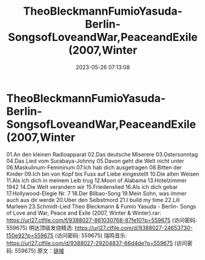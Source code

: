 ﻿---
title: TheoBleckmannFumioYasuda-Berlin-SongsofLoveandWar,PeaceandExile(2007,Winter
date: 2023-05-26 07:13:08
categories: 外语音乐
tags: 外语音乐
---
# TheoBleckmannFumioYasuda-Berlin-SongsofLoveandWar,PeaceandExile(2007,Winter

01.An den kleinen Radioapparat
02.Das deutsche Miserere
03.Ostersonntag
04.Das Lied vom Surabaya-Johnny
05.Davon geht die Welt nicht unter
06.Maskulinum-Femininum
07.Ich hab dich ausgetragen
08.Bitten der Kinder
09.Ich bin von Kopf bis Fuss auf Liebe eingestellt
10.Die alten Weisen
11.Als ich dich in meinem Leib trug
12.Moon of Alabama
13.Hotelzimmer 1942
14.Die Welt verandern wir
15.Friedenslied
16.Als ich dich gebar
17.Hollywood-Elegie Nr. 7
18.Der Bilbao-Song
19.Mein Sohn, was immer auch aus dir werde
20.Uber den Selbstmord
21.I build my time
22.Lili Marleen
23.Schmidt-Lied
Theo Bleckmann & Fumio Yasuda - Berlin- Songs of Love and
War, Peace and Exile (2007, Winter & Winter).rar: https://url27.ctfile.com/f/9388027-861030768-87fe10?p=559675
(访问密码: 559675)
明达顶级发烧精选: https://url27.ctfile.com/d/9388027-24653730-f50e92?p=559675
(访问密码: 559675)
瑞鸣音乐: https://url27.ctfile.com/d/9388027-29204837-66d4de?p=559675
(访问密码: 559675)
原文：[链接](https://blog.sina.com.cn/s/blog_1647c7e760103121o.html)